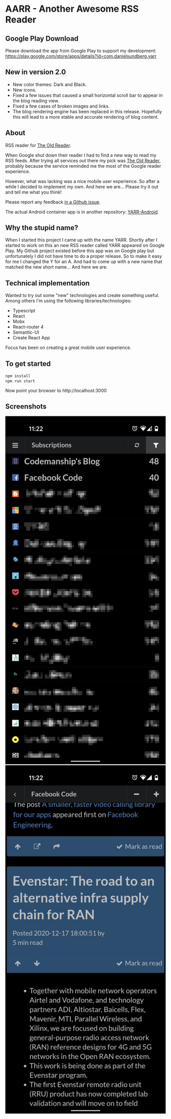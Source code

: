 # AARR - Another Awesome RSS Reader

## Google Play Download

Please download the app from Google Play to support my development:
https://play.google.com/store/apps/details?id=com.danielsundberg.yarr


## New in version 2.0
* New color themes: Dark and Black.
* New icons.
* Fixed a few issues that caused a small horizontal scroll bar to appear in the blog reading view.
* Fixed a few cases of broken images and links.
* The blog rendering engine has been replaced in this release. Hopefully this will lead to a more stable and accurate rendering of blog content.


## About

RSS reader for <a href="http://theoldreader.com/">The Old Reader</a>. 

When Google shut down their reader I had to find a new way to read my RSS feeds. After trying all services out there 
my pick was <a href="http://theoldreader.com/">The Old Reader</a>, probably because the service reminded me the most 
of the Google reader experience. 

However, what was lacking was a nice mobile user experience. So after a while I decided to implement my own. And 
here we are... Please try it out and tell me what you think!

Please report any feedback <a href="https://github.com/DanielSundberg/AARR/issues">in a Github issue</a>.

The actual Android container app is in another repository: <a href="https://github.com/DanielSundberg/AARR-Android">YARR-Android</a>.

## Why the stupid name?
When I started this project I came up with the name YARR. Shortly after I started to work on this an 
new RSS reader called YARR appeared on Google Play. My Github project existed before this app was on 
Google play but unfortunately I did not have time to do a proper release. So to make it easy for me 
I changed the Y for an A. And had to come up with a new name that matched the new short name... 
And here we are.

## Technical implementation

Wanted to try out some "new" technologies and  create something useful. Among others I'm using the following libraries/technologies:

* Typescript
* React
* Mobx
* React-router 4
* Semantic-UI
* Create React App

Focus has been on creating a great mobile user experience.

## To get started

````
npm install
npm run start
````

Now point your browser to http://localhost:3000


## Screenshots

<img src="screenshot.png" width="700">

<img src="blogtext.png" width="700">
